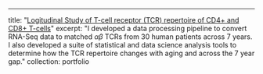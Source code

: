 ---
title: "[Logitudinal Study of T-cell receptor (TCR) repertoire of CD4+ and CD8+ T-cells](https://github.com/Weng-lab-NIH/TCR_Longitudinal_Aging)"
excerpt: "I developed a data processing pipeline to convert RNA-Seq data to matched $\alpha\beta$ TCRs from 30 human patients across 7 years. I also developed a suite of statistical and data science analysis tools to determine how the TCR repertoire changes with aging and across the 7 year gap."
collection: portfolio
